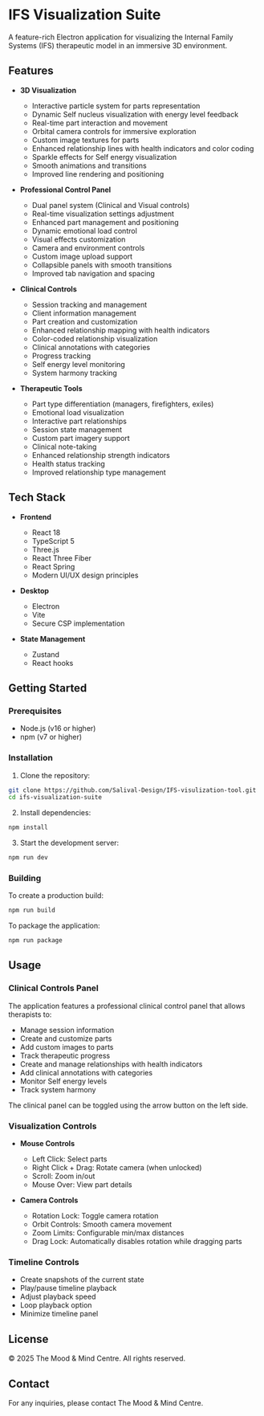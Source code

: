 # IFS Visualization Suite

A feature-rich Electron application for visualizing the Internal Family Systems (IFS) therapeutic model in an immersive 3D environment. 
## Features

- **3D Visualization**
  - Interactive particle system for parts representation
  - Dynamic Self nucleus visualization with energy level feedback
  - Real-time part interaction and movement
  - Orbital camera controls for immersive exploration
  - Custom image textures for parts
  - Enhanced relationship lines with health indicators and color coding
  - Sparkle effects for Self energy visualization
  - Smooth animations and transitions
  - Improved line rendering and positioning

- **Professional Control Panel**
  - Dual panel system (Clinical and Visual controls)
  - Real-time visualization settings adjustment
  - Enhanced part management and positioning
  - Dynamic emotional load control
  - Visual effects customization
  - Camera and environment controls
  - Custom image upload support
  - Collapsible panels with smooth transitions
  - Improved tab navigation and spacing

- **Clinical Controls**
  - Session tracking and management
  - Client information management
  - Part creation and customization
  - Enhanced relationship mapping with health indicators
  - Color-coded relationship visualization
  - Clinical annotations with categories
  - Progress tracking
  - Self energy level monitoring
  - System harmony tracking

- **Therapeutic Tools**
  - Part type differentiation (managers, firefighters, exiles)
  - Emotional load visualization
  - Interactive part relationships
  - Session state management
  - Custom part imagery support
  - Clinical note-taking
  - Enhanced relationship strength indicators
  - Health status tracking
  - Improved relationship type management

## Tech Stack

- **Frontend**
  - React 18
  - TypeScript 5
  - Three.js
  - React Three Fiber
  - React Spring
  - Modern UI/UX design principles

- **Desktop**
  - Electron
  - Vite
  - Secure CSP implementation

- **State Management**
  - Zustand
  - React hooks

## Getting Started

### Prerequisites

- Node.js (v16 or higher)
- npm (v7 or higher)

### Installation

1. Clone the repository:
```bash
git clone https://github.com/Salival-Design/IFS-visulization-tool.git
cd ifs-visualization-suite
```

2. Install dependencies:
```bash
npm install
```

3. Start the development server:
```bash
npm run dev
```

### Building

To create a production build:
```bash
npm run build
```

To package the application:
```bash
npm run package
```

## Usage

### Clinical Controls Panel

The application features a professional clinical control panel that allows therapists to:

- Manage session information
- Create and customize parts
- Add custom images to parts
- Track therapeutic progress
- Create and manage relationships with health indicators
- Add clinical annotations with categories
- Monitor Self energy levels
- Track system harmony

The clinical panel can be toggled using the arrow button on the left side.

### Visualization Controls

- **Mouse Controls**
  - Left Click: Select parts
  - Right Click + Drag: Rotate camera (when unlocked)
  - Scroll: Zoom in/out
  - Mouse Over: View part details

- **Camera Controls**
  - Rotation Lock: Toggle camera rotation
  - Orbit Controls: Smooth camera movement
  - Zoom Limits: Configurable min/max distances
  - Drag Lock: Automatically disables rotation while dragging parts

### Timeline Controls
- Create snapshots of the current state
- Play/pause timeline playback
- Adjust playback speed
- Loop playback option
- Minimize timeline panel

## License

© 2025 The Mood & Mind Centre. All rights reserved.

## Contact

For any inquiries, please contact The Mood & Mind Centre. 
